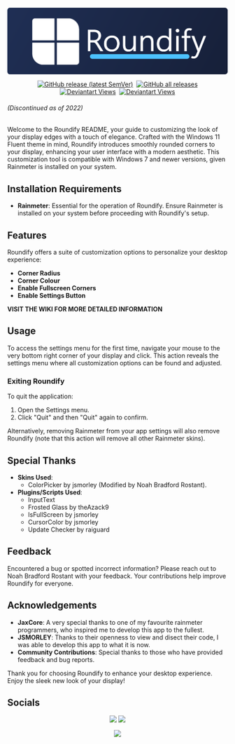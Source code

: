<img align="center" src="https://github.com/NoahBRostant/Roundify/blob/main/images/RoundifyBannerSmallRound.png?raw=true"></img>
<p align="center">
    <a href="https://github.com/noahbrostant/Roundify/releases/latest"><img style="margin-left: 2px; margin-right: 2px;" alt="GitHub release (latest SemVer)" src="https://img.shields.io/github/v/release/noahbrostant/Roundify?sort=semver"></a>
    <a href="https://github.com/noahbrostant/Roundify/releases/latest"><img style="margin-left: 2px; margin-right: 2px;" alt="GitHub all releases" src="https://img.shields.io/github/downloads/noahbrostant/Roundify/total"></a>
   <a href=""><img style="margin-left: 2px; margin-right: 2px;" alt="Deviantart Views" src="https://img.shields.io/endpoint?url=https%3A%2F%2Fwww.deviantart.com%2Fapi%2Fv1%2Foauth2%2Fdeviation%2Fmetadata%3Fvalidate_token%3D2cce7ee01e8c84d4ab49%26validate_key%3D1712914507%26deviationids%255B%255D%3DFEF2E187-0B10-E500-253B-5CA5F3A93B80%26ext_submission%3Dtrue%26ext_camera%3Dtrue%26ext_stats%3Dtrue%26ext_collection%3Dtrue%26ext_gallery%3Dtrue%26with_session%3Dtrue%26mature_content%3Dtrue&logo=deviantart&label=Downloads"></a>
    <a href="https://www.deviantart.com/noahbradford/art/Roundify-DISCONTINUED-892181221"><img style="margin-left: 2px; margin-right: 2px;" alt="Deviantart Views" src="https://img.shields.io/badge/Views-6.7K-brightgreen?style=flat&logo=deviantart"></a>
</p>

###### (Discontinued as of 2022)

Welcome to the Roundify README, your guide to customizing the look of your display edges with a touch of elegance. Crafted with the Windows 11 Fluent theme in mind, Roundify introduces smoothly rounded corners to your display, enhancing your user interface with a modern aesthetic. This customization tool is compatible with Windows 7 and newer versions, given Rainmeter is installed on your system.

## Installation Requirements

- **Rainmeter**: Essential for the operation of Roundify. Ensure Rainmeter is installed on your system before proceeding with Roundify's setup.

## Features

Roundify offers a suite of customization options to personalize your desktop experience:

- **Corner Radius** 
- **Corner Colour**
- **Enable Fullscreen Corners**
- **Enable Settings Button**

**VISIT THE WIKI FOR MORE DETAILED INFORMATION**

## Usage

To access the settings menu for the first time, navigate your mouse to the very bottom right corner of your display and click. This action reveals the settings menu where all customization options can be found and adjusted.

### Exiting Roundify

To quit the application:
1. Open the Settings menu.
2. Click "Quit" and then "Quit" again to confirm.

Alternatively, removing Rainmeter from your app settings will also remove Roundify (note that this action will remove all other Rainmeter skins).

## Special Thanks

- **Skins Used**:
  - ColorPicker by jsmorley (Modified by Noah Bradford Rostant).
- **Plugins/Scripts Used**:
  - InputText
  - Frosted Glass by theAzack9
  - IsFullScreen by jsmorley
  - CursorColor by jsmorley
  - Update Checker by raiguard

## Feedback

Encountered a bug or spotted incorrect information? Please reach out to Noah Bradford Rostant with your feedback. Your contributions help improve Roundify for everyone.

## Acknowledgements

- **JaxCore**: A very special thanks to one of my favourite rainmeter programmers, who inspired me to develop this app to the fullest.
- **JSMORLEY**: Thanks to their openness to view and disect their code, I was able to develop this app to what it is now.
- **Community Contributions**: Special thanks to those who have provided feedback and bug reports.

Thank you for choosing Roundify to enhance your desktop experience. Enjoy the sleek new look of your display!

## Socials

<p align="center">
    <a href="https://www.instagram.com/noahbrostant/"><img src="https://img.icons8.com/fluency/48/000000/instagram-new.png"></img></a>
    <a href="https://www.deviantart.com/noahbradford"><img src="https://img.icons8.com/color/48/000000/devianart.png"></img></a>
</p>
<p align="center">
    <a href="https://ko-fi.com/P5P5696XP"><img src="https://ko-fi.com/img/githubbutton_sm.svg"></img></a>
</p>
